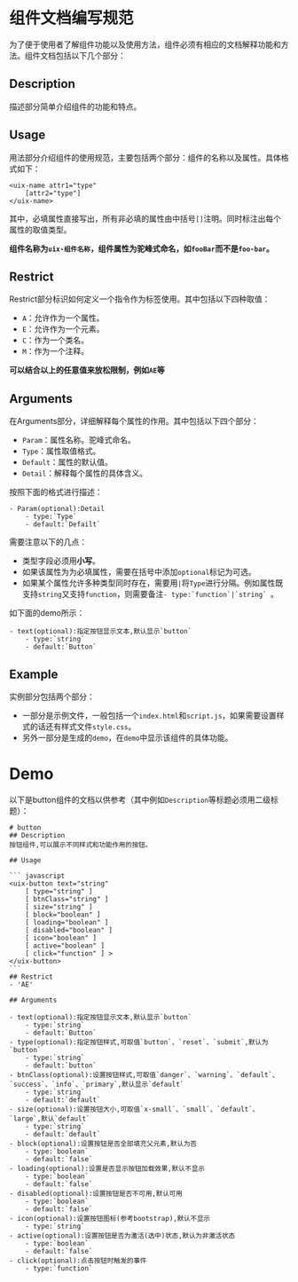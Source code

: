 # 组件文档编写规范

为了便于使用者了解组件功能以及使用方法，组件必须有相应的文档解释功能和方法。组件文档包括以下几个部分：

## Description
描述部分简单介绍组件的功能和特点。

## Usage
用法部分介绍组件的使用规范，主要包括两个部分：组件的名称以及属性。具体格式如下：

```
<uix-name attr1="type"
	[attr2="type"]
</uix-name>
```
其中，必填属性直接写出，所有非必填的属性由中括号`[]`注明。同时标注出每个属性的取值类型。

**组件名称为`uix-组件名称`，组件属性为驼峰式命名，如`fooBar`而不是`foo-bar`。**

## Restrict
Restrict部分标识如何定义一个指令作为标签使用。其中包括以下四种取值：

- `A`：允许作为一个属性。
- `E`：允许作为一个元素。
- `C`：作为一个类名。
- `M`：作为一个注释。

**可以结合以上的任意值来放松限制，例如`AE`等**

## Arguments
在Arguments部分，详细解释每个属性的作用。其中包括以下四个部分：

- `Param`：属性名称。驼峰式命名。
- `Type`：属性取值格式。
- `Default`：属性的默认值。
- `Detail`：解释每个属性的具体含义。

按照下面的格式进行描述：

```
- Param(optional):Detail
	- type:`Type`
	- default:`Defailt`
```
需要注意以下的几点：

- 类型字段必须用**小写**。
- 如果该属性为为必填属性，需要在括号中添加`optional`标记为可选。
- 如果某个属性允许多种类型同时存在，需要用`|`将`Type`进行分隔。例如属性既支持`string`又支持`function`，则需要备注```- type:`function`|`string` ```。

如下面的demo所示：

```
- text(optional):指定按钮显示文本,默认显示`button`
    - type:`string`
    - default:`Button`
```

## Example
实例部分包括两个部分：

- 一部分是示例文件，一般包括一个`index.html`和`script.js`，如果需要设置样式的话还有样式文件`style.css`。
- 另外一部分是生成的`demo`，在`demo`中显示该组件的具体功能。

# Demo

以下是button组件的文档以供参考（其中例如`Description`等标题必须用二级标题）：

	
	# button
	## Description
	按钮组件,可以展示不同样式和功能作用的按钮。
	
	## Usage
	
	``` javascript
	<uix-button text="string"
	    [ type="string" ]
	    [ btnClass="string" ]
	    [ size="string" ]
	    [ block="boolean" ]
	    [ loading="boolean" ]
	    [ disabled="boolean" ]
	    [ icon="boolean" ]
	    [ active="boolean" ]
	    [ click="function" ] >
	</uix-button>
	```
	## Restrict
	- 'AE'
	
	## Arguments
	
	- text(optional):指定按钮显示文本,默认显示`button`
	    - type:`string`
	    - default:`Button`
	- type(optional):指定按钮样式,可取值`button`、`reset`、`submit`,默认为`button`
	    - type:`string`
	    - default:`button`
	- btnClass(optional):设置按钮样式,可取值`danger`、`warning`、`default`、`success`、`info`、`primary`,默认显示`default`
	    - type:`string`
	    - default:`default`
	- size(optional):设置按钮大小,可取值`x-small`、`small`、`default`、`large`,默认`default`
	    - type:`string`
	    - default:`default`
	- block(optional):设置按钮是否全部填充父元素,默认为否
	    - type:`boolean`
	    - default:`false`
	- loading(optional):设置是否显示按钮加载效果,默认不显示
	    - type:`boolean`
	    - default:`false`
	- disabled(optional):设置按钮是否不可用,默认可用
	    - type:`boolean`
	    - default:`false`
	- icon(optional):设置按钮图标(参考bootstrap),默认不显示
	    - type:`string`
	- active(optional):设置按钮是否为激活(选中)状态,默认为非激活状态
	    - type:`boolean`
	    - default:`false`
	- click(optional):点击按钮时触发的事件
	    - type:`function`
	

